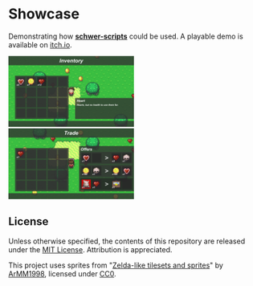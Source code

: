 # Showcase
Demonstrating how [**schwer-scripts**](https://github.com/itsschwer/schwer-scripts) could be used. A playable demo is available on [itch.io](https://schwer.itch.io/showcase).

<img width="49.7%" alt="screenshot of inventory menu" src="https://github.com/itsschwer/Showcase/blob/master/screen-captures/screenshot_inventory.png?raw=true"></img>
<img width="49.7%" alt="screenshot of trading menu" src="https://github.com/itsschwer/Showcase/blob/master/screen-captures/screenshot_trade.png?raw=true"></img>

## License
Unless otherwise specified, the contents of this repository are released under the [MIT License](https://github.com/itsschwer/Showcase/blob/master/LICENSE). Attribution is appreciated.

This project uses sprites from "[Zelda-like tilesets and sprites](https://opengameart.org/content/zelda-like-tilesets-and-sprites)" by [ArMM1998](https://opengameart.org/users/armm1998), licensed under [CC0](https://creativecommons.org/publicdomain/zero/1.0).
